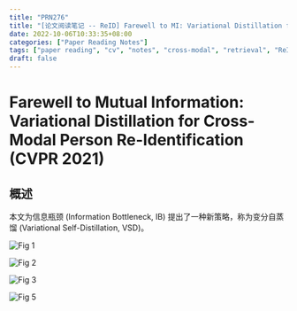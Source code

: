 ```yaml
---
title: "PRN276"
title: "[论文阅读笔记 -- ReID] Farewell to MI: Variational Distillation for CM ReID (CVPR 2021)"
date: 2022-10-06T10:33:35+08:00
categories: ["Paper Reading Notes"]
tags: ["paper reading", "cv", "notes", "cross-modal", "retrieval", "ReID"]
draft: false
---
```


# Farewell to Mutual Information: Variational Distillation for Cross-Modal Person Re-Identification (CVPR 2021)

## 概述

本文为信息瓶颈 (Information Bottleneck, IB) 提出了一种新策略，称为变分自蒸馏 (Variational Self-Distillation, VSD)。  

![Fig 1](/images/2022/PRN276/1.png)

![Fig 2](/images/2022/PRN276/2.png)

![Fig 3](/images/2022/PRN276/3.png)

![Fig 5](/images/2022/PRN276/5.png)
